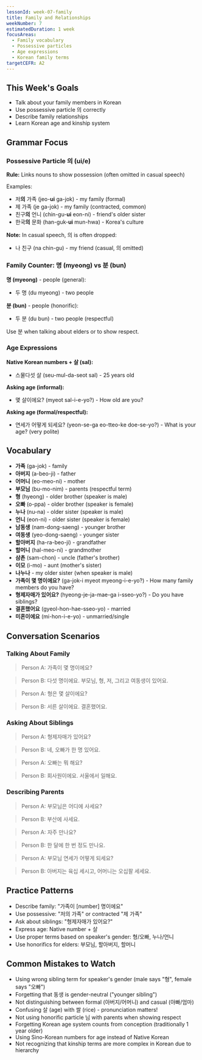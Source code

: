 ```yaml
---
lessonId: week-07-family
title: Family and Relationships
weekNumber: 7
estimatedDuration: 1 week
focusAreas:
  - Family vocabulary
  - Possessive particles
  - Age expressions
  - Korean family terms
targetCEFR: A2
---
```


## This Week's Goals

- Talk about your family members in Korean
- Use possessive particle 의 correctly
- Describe family relationships
- Learn Korean age and kinship system

## Grammar Focus

### Possessive Particle 의 (ui/e)

**Rule:** Links nouns to show possession (often omitted in casual speech)

Examples:
- 저**의** 가족 (jeo-**ui** ga-jok) - my family (formal)
- 제 가족 (je ga-jok) - my family (contracted, common)
- 친구**의** 언니 (chin-gu-**ui** eon-ni) - friend's older sister
- 한국**의** 문화 (han-guk-**ui** mun-hwa) - Korea's culture

**Note:** In casual speech, 의 is often dropped:
- 나 친구 (na chin-gu) - my friend (casual, 의 omitted)

### Family Counter: 명 (myeong) vs 분 (bun)

**명 (myeong)** - people (general):
- 두 명 (du myeong) - two people

**분 (bun)** - people (honorific):
- 두 분 (du bun) - two people (respectful)

Use 분 when talking about elders or to show respect.

### Age Expressions

**Native Korean numbers + 살 (sal):**
- 스물다섯 살 (seu-mul-da-seot sal) - 25 years old

**Asking age (informal):**
- 몇 살이에요? (myeot sal-i-e-yo?) - How old are you?

**Asking age (formal/respectful):**
- 연세가 어떻게 되세요? (yeon-se-ga eo-tteo-ke doe-se-yo?) - What is your age? (very polite)

## Vocabulary

- **가족** (ga-jok) - family
- **아버지** (a-beo-ji) - father
- **어머니** (eo-meo-ni) - mother
- **부모님** (bu-mo-nim) - parents (respectful term)
- **형** (hyeong) - older brother (speaker is male)
- **오빠** (o-ppa) - older brother (speaker is female)
- **누나** (nu-na) - older sister (speaker is male)
- **언니** (eon-ni) - older sister (speaker is female)
- **남동생** (nam-dong-saeng) - younger brother
- **여동생** (yeo-dong-saeng) - younger sister
- **할아버지** (ha-ra-beo-ji) - grandfather
- **할머니** (hal-meo-ni) - grandmother
- **삼촌** (sam-chon) - uncle (father's brother)
- **이모** (i-mo) - aunt (mother's sister)
- **나누나** - my older sister (when speaker is male)
- **가족이 몇 명이에요?** (ga-jok-i myeot myeong-i-e-yo?) - How many family members do you have?
- **형제자매가 있어요?** (hyeong-je-ja-mae-ga i-sseo-yo?) - Do you have siblings?
- **결혼했어요** (gyeol-hon-hae-sseo-yo) - married
- **미혼이에요** (mi-hon-i-e-yo) - unmarried/single

## Conversation Scenarios

### Talking About Family

> Person A: 가족이 몇 명이에요?

> Person B: 다섯 명이에요. 부모님, 형, 저, 그리고 여동생이 있어요.

> Person A: 형은 몇 살이에요?

> Person B: 서른 살이에요. 결혼했어요.

### Asking About Siblings

> Person A: 형제자매가 있어요?

> Person B: 네, 오빠가 한 명 있어요.

> Person A: 오빠는 뭐 해요?

> Person B: 회사원이에요. 서울에서 일해요.

### Describing Parents

> Person A: 부모님은 어디에 사세요?

> Person B: 부산에 사세요.

> Person A: 자주 만나요?

> Person B: 한 달에 한 번 정도 만나요.

> Person A: 부모님 연세가 어떻게 되세요?

> Person B: 아버지는 육십 세시고, 어머니는 오십팔 세세요.

## Practice Patterns

- Describe family: "가족이 [number] 명이에요"
- Use possessive: "저의 가족" or contracted "제 가족"
- Ask about siblings: "형제자매가 있어요?"
- Express age: Native number + 살
- Use proper terms based on speaker's gender: 형/오빠, 누나/언니
- Use honorifics for elders: 부모님, 할아버지, 할머니

## Common Mistakes to Watch

- Using wrong sibling term for speaker's gender (male says "형", female says "오빠")
- Forgetting that 동생 is gender-neutral ("younger sibling")
- Not distinguishing between formal (아버지/어머니) and casual (아빠/엄마)
- Confusing 살 (age) with 쌀 (rice) - pronunciation matters!
- Not using honorific particle 님 with parents when showing respect
- Forgetting Korean age system counts from conception (traditionally 1 year older)
- Using Sino-Korean numbers for age instead of Native Korean
- Not recognizing that kinship terms are more complex in Korean due to hierarchy
